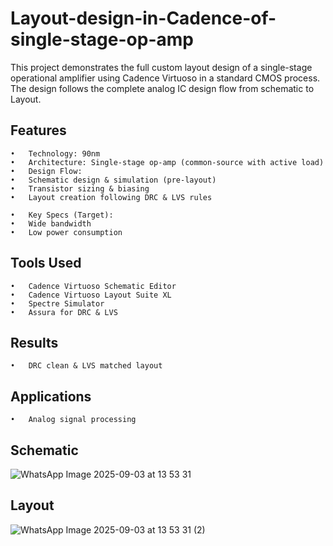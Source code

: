 # Layout-design-in-Cadence-of-single-stage-op-amp
This project demonstrates the full custom layout design of a single-stage operational amplifier using Cadence Virtuoso in a standard CMOS process. The design follows the complete analog IC design flow from schematic to Layout.
## Features
	•	Technology: 90nm 
	•	Architecture: Single-stage op-amp (common-source with active load)
	•	Design Flow:
	•	Schematic design & simulation (pre-layout)
	•	Transistor sizing & biasing
	•	Layout creation following DRC & LVS rules
	
	•	Key Specs (Target):
	•	Wide bandwidth
	•	Low power consumption

## Tools Used
	•	Cadence Virtuoso Schematic Editor
	•	Cadence Virtuoso Layout Suite XL
	•	Spectre Simulator
	•	Assura for DRC & LVS

## Results
	•	DRC clean & LVS matched layout

## Applications
	•	Analog signal processing
## Schematic 
![WhatsApp Image 2025-09-03 at 13 53 31](https://github.com/user-attachments/assets/0ad8f886-02db-4905-80e0-b28503f4cb57)

## Layout 
![WhatsApp Image 2025-09-03 at 13 53 31 (2)](https://github.com/user-attachments/assets/3bea6d57-86e7-46bf-b016-655c81c36c23)




